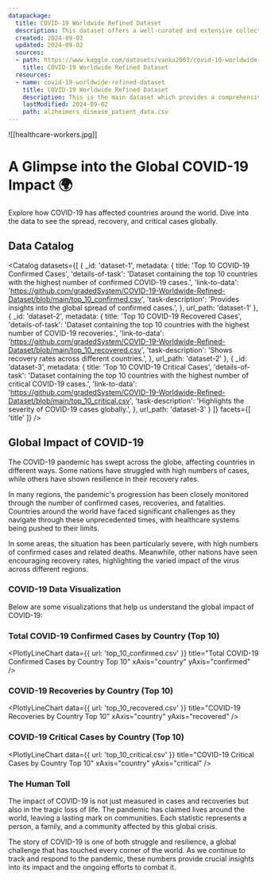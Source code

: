 ```yaml
---
datapackage:
  title: COVID-19 Worldwide Refined Dataset
  description: This dataset offers a well-curated and extensive collection of COVID-19 data, sourced from RapidAPI, designed to provide valuable insights. It is regularly updated with the latest available information, ensuring accurate and timely statistics.
  created: 2024-09-02
  updated: 2024-09-02
  sources:
  - path: https://www.kaggle.com/datasets/vanka2003/covid-19-worldwide-refined-dataset
    title: COVID-19 Worldwide Refined Dataset
  resources:
  - name: covid-19-worldwide-refined-dataset
    title: COVID-19 Worldwide Refined Dataset
    description: This is the main dataset which provides a comprehensive and refined collection of COVID-19 information, sourced from RapidAPI and curated to offer valuable insights. The data is updated with the most recent information available, ensuring that you have access to accurate and timely statistics.
    lastModified: 2024-09-02
    path: alzheimers_disease_patient_data.csv
---
```


![[healthcare-workers.jpg]]

<div class="hero">
    <h1 class="hero-title">A Glimpse into the Global COVID-19 Impact 🌍</h1>
    <p class="hero-description">Explore how COVID-19 has affected countries around the world. Dive into the data to see the spread, recovery, and critical cases globally.</p>
</div>

## Data Catalog
<Catalog
  datasets={[
    {
      _id: 'dataset-1',
      metadata: {
        title: 'Top 10 COVID-19 Confirmed Cases',
        'details-of-task': 'Dataset containing the top 10 countries with the highest number of confirmed COVID-19 cases.',
        'link-to-data': 'https://github.com/gradedSystem/COVID-19-Worldwide-Refined-Dataset/blob/main/top_10_confirmed.csv',
        'task-description': 'Provides insights into the global spread of confirmed cases.',
      },
      url_path: 'dataset-1'
    },
    {
      _id: 'dataset-2',
      metadata: {
        title: 'Top 10 COVID-19 Recovered Cases',
        'details-of-task': 'Dataset containing the top 10 countries with the highest number of COVID-19 recoveries.',
        'link-to-data': 'https://github.com/gradedSystem/COVID-19-Worldwide-Refined-Dataset/blob/main/top_10_recovered.csv',
        'task-description': 'Shows recovery rates across different countries.',
      },
      url_path: 'dataset-2'
    },
    {
      _id: 'dataset-3',
      metadata: {
        title: 'Top 10 COVID-19 Critical Cases',
        'details-of-task': 'Dataset containing the top 10 countries with the highest number of critical COVID-19 cases.',
        'link-to-data': 'https://github.com/gradedSystem/COVID-19-Worldwide-Refined-Dataset/blob/main/top_10_critical.csv',
        'task-description': 'Highlights the severity of COVID-19 cases globally.',
      },
      url_path: 'dataset-3'
    }
  ]}
  facets={[
    'title'
  ]}
/>

## Global Impact of COVID-19

The COVID-19 pandemic has swept across the globe, affecting countries in different ways. Some nations have struggled with high numbers of cases, while others have shown resilience in their recovery rates.

In many regions, the pandemic's progression has been closely monitored through the number of confirmed cases, recoveries, and fatalities. Countries around the world have faced significant challenges as they navigate through these unprecedented times, with healthcare systems being pushed to their limits.

In some areas, the situation has been particularly severe, with high numbers of confirmed cases and related deaths. Meanwhile, other nations have seen encouraging recovery rates, highlighting the varied impact of the virus across different regions.

### COVID-19 Data Visualization

Below are some visualizations that help us understand the global impact of COVID-19:

### Total COVID-19 Confirmed Cases by Country (Top 10)

<PlotlyLineChart
  data={{
    url: 'top_10_confirmed.csv'
  }}
  title="Total COVID-19 Confirmed Cases by Country Top 10"
  xAxis="country"
  yAxis="confirmed"
/>

### COVID-19 Recoveries by Country (Top 10)

<PlotlyLineChart
  data={{
    url: 'top_10_recovered.csv'
  }}
  title="COVID-19 Recoveries by Country Top 10"
  xAxis="country"
  yAxis="recovered"
/>

### COVID-19 Critical Cases by Country (Top 10)

<PlotlyLineChart
  data={{
    url: 'top_10_critical.csv'
  }}
  title="COVID-19 Critical Cases by Country Top 10"
  xAxis="country"
  yAxis="critical"
/>

### The Human Toll

The impact of COVID-19 is not just measured in cases and recoveries but also in the tragic loss of life. The pandemic has claimed lives around the world, leaving a lasting mark on communities. Each statistic represents a person, a family, and a community affected by this global crisis.

The story of COVID-19 is one of both struggle and resilience, a global challenge that has touched every corner of the world. As we continue to track and respond to the pandemic, these numbers provide crucial insights into its impact and the ongoing efforts to combat it.
